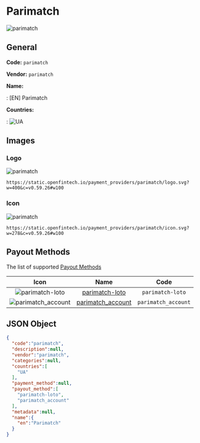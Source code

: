 
# Parimatch 
![parimatch](https://static.openfintech.io/payment_providers/parimatch/logo.svg?w=400&c=v0.59.26#w100)  

## General 
 
**Code:** `parimatch` 
 
**Vendor:** `parimatch` 
 
**Name:** 
 
:	[EN] Parimatch 
 
 
**Countries:** 
 
:	![UA](https://cdnjs.cloudflare.com/ajax/libs/flag-icon-css/3.3.0/flags/4x3/ua.svg#w24)  

## Images 

### Logo 
 
![parimatch](https://static.openfintech.io/payment_providers/parimatch/logo.svg?w=400&c=v0.59.26#w100)  

```
https://static.openfintech.io/payment_providers/parimatch/logo.svg?w=400&c=v0.59.26#w100
```  

### Icon 
 
![parimatch](https://static.openfintech.io/payment_providers/parimatch/icon.svg?w=278&c=v0.59.26#w100)  

```
https://static.openfintech.io/payment_providers/parimatch/icon.svg?w=278&c=v0.59.26#w100
```  

## Payout Methods 
 
The list of supported [Payout Methods](#) 

|Icon|Name|Code| 
|:---:|:---:|:---:| 
|![parimatch-loto](https://static.openfintech.io/payout_methods/parimatch-loto/icon.svg?w=278&c=v0.59.26#w40) |[parimatch-loto](#)|`parimatch-loto`| 
|![parimatch_account](https://static.openfintech.io/payout_methods/parimatch_account/icon.svg?w=278&c=v0.59.26#w40) |[parimatch_account](#)|`parimatch_account`| 
 

## JSON Object 

```json
{
  "code":"parimatch",
  "description":null,
  "vendor":"parimatch",
  "categories":null,
  "countries":[
    "UA"
  ],
  "payment_method":null,
  "payout_method":[
    "parimatch-loto",
    "parimatch_account"
  ],
  "metadata":null,
  "name":{
    "en":"Parimatch"
  }
}
```  
